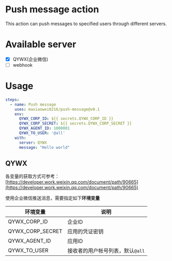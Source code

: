 # Push message action

This action can push messages to specified users through different servers.

# Available server

- [x] QYWX(企业微信)
- [ ] webhook

# Usage

```yaml
steps:
  - name: Push message
    uses: maxiaowei0216/push-message@v0.1
    env:
      QYWX_CORP_ID: ${{ secrets.QYWX_CORP_ID }}
      QYWX_CORP_SECRET: ${{ secrets.QYWX_CORP_SECRET }}
      QYWX_AGENT_ID: 1000001
      QYWX_TO_USER: '@all'
    with:
      server: QYWX
      message: "Hello world"
```

## QYWX

各变量的获取方式可参考：[https://developer.work.weixin.qq.com/document/path/90665](https://developer.work.weixin.qq.com/document/path/90665)

使用企业微信推送消息，需要指定如下**环境变量**

| 环境变量 | 说明                |
|---|-------------------|
|QYWX_CORP_ID| 企业ID              |
|QYWX_CORP_SECRET| 	应用的凭证密钥          |
|QYWX_AGENT_ID| 应用ID              |
|QYWX_TO_USER| 接收者的用户帐号列表，默认`@all` |